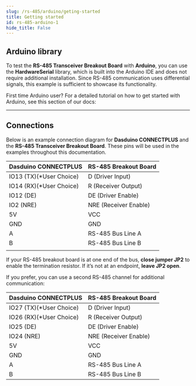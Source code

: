 ```yaml
---
slug: /rs-485/arduino/geting-started 
title: Getting started
id: rs-485-arduino-1 
hide_title: False
---
```


## Arduino library

To test the **RS-485 Transceiver Breakout Board** with **Arduino**, you can use the **HardwareSerial** library, which is built into the Arduino IDE and does not require additional installation. Since RS-485 communication uses differential signals, this example is sufficient to showcase its functionality.

<InfoBox>
First time Arduino user? For a detailed tutorial on how to get started with Arduino, see this section of our docs:

<QuickLink title="Getting started with Arduino" description="A full, comprehensive tutorial on how to fully set up and upload code for the first time on an Arduino board, from scratch!" url="#" />

</InfoBox>

---

## Connections

Below is an example connection diagram for **Dasduino CONNECTPLUS** and the **RS-485 Transceiver Breakout Board**. These pins will be used in the examples throughout this documentation.

| **Dasduino CONNECTPLUS** | **RS-485 Breakout Board** |
| ------------------------ | ------------------------- |
| IO13 (TX)(*User Choice)  | D (Driver Input)          |
| IO14 (RX)(*User Choice)  | R (Receiver Output)       |
| IO12 (DE)                | DE (Driver Enable)        |
| IO2 (NRE)                | NRE (Receiver Enable)     |
| 5V                       | VCC                       |
| GND                      | GND                       |
| A                        | RS-485 Bus Line A         |
| B                        | RS-485 Bus Line B         |
|                          |

<InfoBox>

If your RS-485 breakout board is at one end of the bus, **close jumper JP2** to enable the termination resistor. If it’s not at an endpoint, **leave JP2 open**.

</InfoBox>

<InfoBox>
If you prefer, you can use a second RS-485 channel for additional communication:

| **Dasduino CONNECTPLUS** | **RS-485 Breakout Board** |
| ------------------------ | ------------------------- |
| IO27 (TX)(*User Choice)  | D (Driver Input)          |
| IO26 (RX)(*User Choice)  | R (Receiver Output)       |
| IO25 (DE)                | DE (Driver Enable)        |
| IO24 (NRE)               | NRE (Receiver Enable)     |
| 5V                       | VCC                       |
| GND                      | GND                       |
| A                        | RS-485 Bus Line A         |
| B                        | RS-485 Bus Line B         |


</InfoBox>
